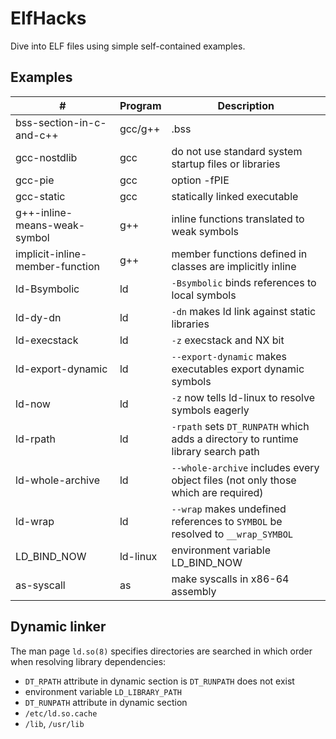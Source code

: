 # ElfHacks

Dive into ELF files using simple self-contained examples.

## Examples

| #                               | Program  | Description                                                                       |
| -----------------------------   | -------- | --------------------------------------------------------------------------------- |
| bss-section-in-c-and-c++        | gcc/g++  | .bss                                                                              |
| gcc-nostdlib                    | gcc      | do not use standard system startup files or libraries                             |
| gcc-pie                         | gcc      | option -fPIE                                                                      |
| gcc-static                      | gcc      | statically linked executable                                                      |
| g++-inline-means-weak-symbol    | g++      | inline functions translated to weak symbols                                       |
| implicit-inline-member-function | g++      | member functions defined in classes are implicitly inline                         |
| ld-Bsymbolic                    | ld       | `-Bsymbolic` binds references to local symbols                                    |
| ld-dy-dn                        | ld       | `-dn` makes ld link against static libraries                                      |
| ld-execstack                    | ld       | `-z` execstack and NX bit                                                         |
| ld-export-dynamic               | ld       | `--export-dynamic` makes executables export dynamic symbols                       |
| ld-now                          | ld       | `-z` now tells ld-linux to resolve symbols eagerly                                |
| ld-rpath                        | ld       | `-rpath` sets `DT_RUNPATH` which adds a directory to runtime library search path  |
| ld-whole-archive                | ld       | `--whole-archive` includes every object files (not only those which are required) |
| ld-wrap                         | ld       | `--wrap` makes undefined references to `SYMBOL` be resolved to `__wrap_SYMBOL`    |
| LD\_BIND\_NOW                   | ld-linux | environment variable LD\_BIND\_NOW                                                |
| as-syscall                      | as       | make syscalls in x86-64 assembly                                                  |

## Dynamic linker

The man page `ld.so(8)` specifies directories are searched in which order when resolving library dependencies:

- `DT_RPATH` attribute in dynamic section is `DT_RUNPATH` does not exist
- environment variable `LD_LIBRARY_PATH`
- `DT_RUNPATH` attribute in dynamic section
- `/etc/ld.so.cache`
- `/lib`, `/usr/lib`
